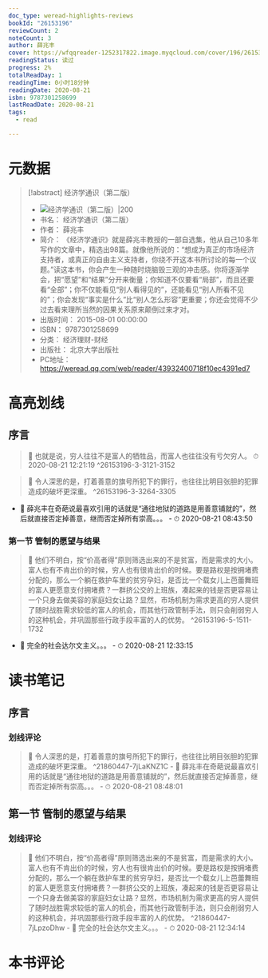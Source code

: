 ```yaml
---
doc_type: weread-highlights-reviews
bookId: "26153196"
reviewCount: 2
noteCount: 3
author: 薛兆丰
cover: https://wfqqreader-1252317822.image.myqcloud.com/cover/196/26153196/t7_26153196.jpg
readingStatus: 读过
progress: 2%
totalReadDay: 1
readingTime: 0小时18分钟
readingDate: 2020-08-21
isbn: 9787301258699
lastReadDate: 2020-08-21
tags:
  - read

---
```

# 元数据
> [!abstract] 经济学通识（第二版）
> - ![ 经济学通识（第二版）|200](https://wfqqreader-1252317822.image.myqcloud.com/cover/196/26153196/t7_26153196.jpg)
> - 书名： 经济学通识（第二版）
> - 作者： 薛兆丰
> - 简介： 《经济学通识》就是薛兆丰教授的一部自选集，他从自己10多年写作的文章中，精选出98篇。就像他所说的：“想成为真正的市场经济支持者，或真正的自由主义支持者，你绕不开这本书所讨论的每一个议题。”读这本书，你会产生一种随时烧脑毁三观的冲击感。你将逐渐学会，把“愿望”和“结果”分开来衡量；你知道不仅要看“局部”，而且还要看“全部”；你不仅能看见“别人看得见的”，还能看见“别人所看不见的”；你会发现“事实是什么”比“别人怎么形容”更重要；你还会觉得不少过去看来理所当然的因果关系原来颠倒过来才对。
> - 出版时间： 2015-08-01 00:00:00
> - ISBN： 9787301258699
> - 分类： 经济理财-财经
> - 出版社： 北京大学出版社
> - PC地址：https://weread.qq.com/web/reader/43932400718f10ec4391ed7

# 高亮划线

## 序言

> 📌 也就是说，穷人往往不是富人的牺牲品，而富人也往往没有亏欠穷人。 
> ⏱ 2020-08-21 12:21:19 ^26153196-3-3121-3152

> 📌 令人深思的是，打着善意的旗号所犯下的罪行，也往往比明目张胆的犯罪造成的破坏更深重。 ^26153196-3-3264-3305
- 💭 薛兆丰在奇葩说最喜欢引用的话就是“通往地狱的道路是用善意铺就的”，然后就直接否定掉善意，继而否定掉所有崇高。。。 - ⏱ 2020-08-21 08:43:50 

### 第一节 管制的愿望与结果

> 📌 他们不明白，按“价高者得”原则筛选出来的不是贫富，而是需求的大小。富人也有不肯出价的时候，穷人也有很肯出价的时候。要是路权是按拥堵费分配的，那么一个躺在救护车里的贫穷孕妇，是否比一个载女儿上芭蕾舞班的富人更愿意支付拥堵费？一群挤公交的上班族，凑起来的钱是否更容易让一个只身去做美容的家庭妇女让路？显然，市场机制为需求更高的穷人提供了随时战胜需求较低的富人的机会，而其他行政管制手法，则只会削弱穷人的这种机会，并巩固那些行政手段丰富的人的优势。 ^26153196-5-1511-1732
- 💭 完全的社会达尔文主义。。。 - ⏱ 2020-08-21 12:33:15 

# 读书笔记

## 序言

### 划线评论
> 📌 令人深思的是，打着善意的旗号所犯下的罪行，也往往比明目张胆的犯罪造成的破坏更深重。  ^21860447-7jLaKNZ1C
    - 💭 薛兆丰在奇葩说最喜欢引用的话就是“通往地狱的道路是用善意铺就的”，然后就直接否定掉善意，继而否定掉所有崇高。。。
    - ⏱ 2020-08-21 08:48:01
   
## 第一节 管制的愿望与结果

### 划线评论
> 📌 他们不明白，按“价高者得”原则筛选出来的不是贫富，而是需求的大小。富人也有不肯出价的时候，穷人也有很肯出价的时候。要是路权是按拥堵费分配的，那么一个躺在救护车里的贫穷孕妇，是否比一个载女儿上芭蕾舞班的富人更愿意支付拥堵费？一群挤公交的上班族，凑起来的钱是否更容易让一个只身去做美容的家庭妇女让路？显然，市场机制为需求更高的穷人提供了随时战胜需求较低的富人的机会，而其他行政管制手法，则只会削弱穷人的这种机会，并巩固那些行政手段丰富的人的优势。  ^21860447-7jLpzoDhw
    - 💭 完全的社会达尔文主义。。。
    - ⏱ 2020-08-21 12:34:14
   
# 本书评论

